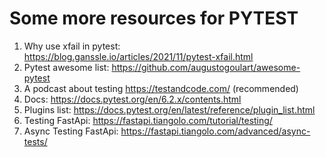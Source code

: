 # Some more resources for PYTEST

1. Why use xfail in pytest:  
https://blog.ganssle.io/articles/2021/11/pytest-xfail.html
2. Pytest awesome list: https://github.com/augustogoulart/awesome-pytest
3. A podcast about testing https://testandcode.com/ (recommended)
4. Docs: https://docs.pytest.org/en/6.2.x/contents.html
5. Plugins list: https://docs.pytest.org/en/latest/reference/plugin_list.html
6. Testing FastApi: https://fastapi.tiangolo.com/tutorial/testing/
7. Async Testing FastApi: https://fastapi.tiangolo.com/advanced/async-tests/
